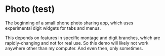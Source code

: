 Photo (test)
============

The beginning of a small phone photo sharing app, which uses experimental digit widgets for tabs and menus.

This depends on features in specific montage and digit branches, which are rapidly-changing and not for real use. So this demo will likely not work anywhere other than my computer. And even then, only sometimes.
